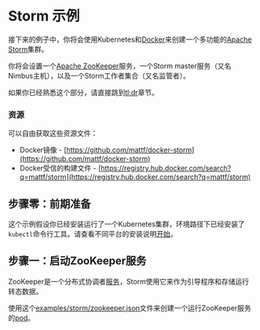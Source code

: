 # **Storm 示例**

接下来的例子中，你将会使用Kubernetes和[Docker](http://docker.io/)来创建一个多功能的[Apache Storm](http://storm.apache.org/)集群。

你将会设置一个[Apache ZooKeeper](http://zookeeper.apache.org/)服务，一个Storm master服务（又名Nimbus主机），以及一个Storm工作者集合（又名监管者）。

如果你已经熟悉这个部分，请直接跳到[tl;dr](http://kubernetes.io/v1.0/examples/storm/README.html#tldr)章节。

### 资源

可以自由获取这些资源文件：

* Docker镜像 - [https://github.com/mattf/docker-storm](https://github.com/mattf/docker-storm)
* Docker受信的构建文件 - [https://registry.hub.docker.com/search?q=mattf/storm](https://registry.hub.docker.com/search?q=mattf/storm)


## **步骤零：前期准备**

这个示例假设你已经安装运行了一个Kubernetes集群，环境路径下已经安装了`kubectl`命令行工具。请查看不同平台的安装说明[开始](http://kubernetes.io/v1.0/docs/getting-started-guides/)。

## **步骤一：启动ZooKeeper服务**

ZooKeeper是一个分布式协调者[服务](http://kubernetes.io/v1.0/docs/user-guide/services.html)，Storm使用它来作为引导程序和存储运行转态数据。

使用这个[examples/storm/zookeeper.json](http://kubernetes.io/v1.0/examples/storm/zookeeper.json)文件来创建一个运行ZooKeeper服务的[pod](http://kubernetes.io/v1.0/docs/user-guide/pods.html)。



